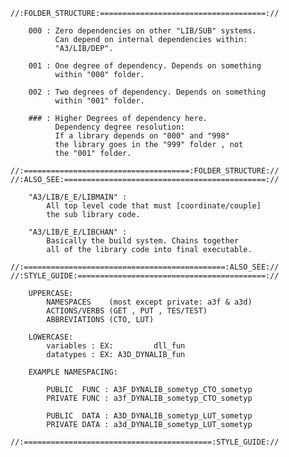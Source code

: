 
    //:FOLDER_STRUCTURE:=====================================://

        000 : Zero dependencies on other "LIB/SUB" systems.
              Can depend on internal dependencies within:
              "A3/LIB/DEP".

        001 : One degree of dependency. Depends on something
              within "000" folder.

        002 : Two degrees of dependency. Depends on something
              within "001" folder.

        ### : Higher Degrees of dependency here.
              Dependency degree resolution:
              If a library depends on "000" and "998"
              the library goes in the "999" folder , not
              the "001" folder.

    //:=====================================:FOLDER_STRUCTURE://
    //:ALSO_SEE:=============================================://

        "A3/LIB/E_E/LIBMAIN" :
            All top level code that must [coordinate/couple]
            the sub library code.

        "A3/LIB/E_E/LIBCHAN" :
            Basically the build system. Chains together 
            all of the library code into final executable.

    //:=============================================:ALSO_SEE://
    //:STYLE_GUIDE:==========================================://

        UPPERCASE:
            NAMESPACES    (most except private: a3f & a3d)
            ACTIONS/VERBS (GET , PUT , TES/TEST)
            ABBREVIATIONS (CTO, LUT)
            
        LOWERCASE:
            variables : EX:         dll_fun
            datatypes : EX: A3D_DYNALIB_fun

        EXAMPLE NAMESPACING:

            PUBLIC  FUNC : A3F_DYNALIB_sometyp_CTO_sometyp
            PRIVATE FUNC : a3f_DYNALIB_sometyp_CTO_sometyp

            PUBLIC  DATA : A3D_DYNALIB_sometyp_LUT_sometyp
            PRIVATE DATA : a3d_DYNALIB_sometyp_LUT_sometyp

    //:==========================================:STYLE_GUIDE://